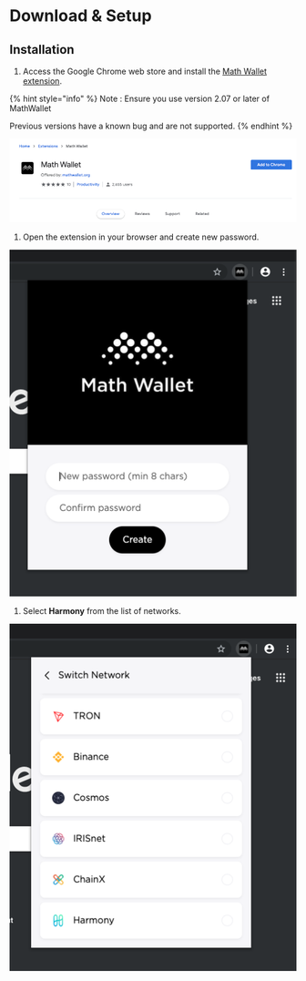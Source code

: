 # Download & Setup

## Installation

1. Access the Google Chrome web store and install the [Math Wallet extension](https://chrome.google.com/webstore/detail/math-wallet/afbcbjpbpfadlkmhmclhkeeodmamcflc?hl=en).

{% hint style="info" %}
Note : Ensure you use version 2.07 or later of MathWallet

Previous versions have a known bug and are not supported.
{% endhint %}

![](../../../.gitbook/assets/image-8.png)

1. Open the extension in your browser and create new password.

![](../../../.gitbook/assets/image-36.png)

1. Select **Harmony** from the list of networks.

![](../../../.gitbook/assets/image-58.png)

